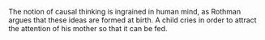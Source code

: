 The notion of causal thinking is ingrained in human mind, as Rothman argues that these ideas are formed at birth. A child cries in order to attract the attention of his mother so that it can be fed. 